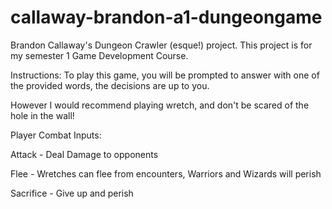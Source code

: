 # callaway-brandon-a1-dungeongame
Brandon Callaway's Dungeon Crawler (esque!) project. This project is for my semester 1 Game Development Course.

Instructions:
To play this game, you will be prompted to answer with one of the provided words, the decisions are up to you.

However I would recommend playing wretch, and don't be scared of the hole in the wall!

Player Combat Inputs:

Attack - Deal Damage to opponents

Flee - Wretches can flee from encounters, Warriors and Wizards will perish

Sacrifice - Give up and perish


